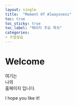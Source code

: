```yaml
---
layout: single
title:  "Moment Of Alwaysness"
toc: true
toc_sticky: true
toc_label: "페이지 주요 목차"
categories:
- 수업실습
---
```


# Welcome

여기는  
나의  
홈페이지 입니다.

I hope you like it!
